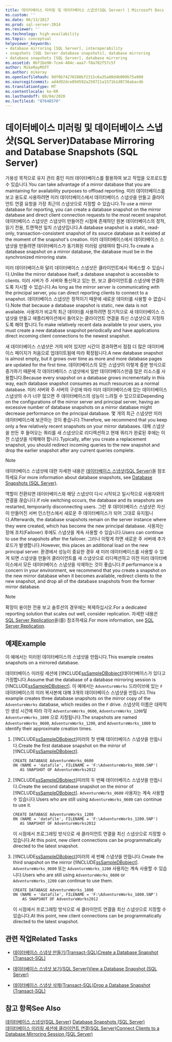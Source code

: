 ```yaml
---
title: 데이터베이스 미러링 및 데이터베이스 스냅샷(SQL Server) | Microsoft Docs
ms.custom: ''
ms.date: 06/13/2017
ms.prod: sql-server-2014
ms.reviewer: ''
ms.technology: high-availability
ms.topic: conceptual
helpviewer_keywords:
- database mirroring [SQL Server], interoperability
- snapshots [SQL Server database snapshots], database mirroring
- database snapshots [SQL Server], database mirroring
ms.assetid: 0bf1be90-7ce4-484c-aaa7-f8a782f57c5f
author: MikeRayMSFT
ms.author: mikeray
ms.openlocfilehash: 9df0b74270280bf2315c6a35a80d4b009b75a908
ms.sourcegitcommit: ad4d92dce894592a259721a1571b1d8736abacdb
ms.translationtype: MT
ms.contentlocale: ko-KR
ms.lasthandoff: 08/04/2020
ms.locfileid: "87648570"
---
```

# <a name="database-mirroring-and-database-snapshots-sql-server"></a><span data-ttu-id="8c14d-102">데이터베이스 미러링 및 데이터베이스 스냅샷(SQL Server)</span><span class="sxs-lookup"><span data-stu-id="8c14d-102">Database Mirroring and Database Snapshots (SQL Server)</span></span>
  <span data-ttu-id="8c14d-103">가용성 목적으로 유지 관리 중인 미러 데이터베이스를 활용하여 보고 작업을 오프로드할 수 있습니다.</span><span class="sxs-lookup"><span data-stu-id="8c14d-103">You can take advantage of a mirror database that you are maintaining for availability purposes to offload reporting.</span></span> <span data-ttu-id="8c14d-104">미러 데이터베이스를 보고 용도로 사용하려면 미러 데이터베이스에서 데이터베이스 스냅샷을 만들고 클라이언트 연결 요청을 가장 최근의 스냅샷으로 지정할 수 있습니다.</span><span class="sxs-lookup"><span data-stu-id="8c14d-104">To use a mirror database for reporting, you can create a database snapshot on the mirror database and direct client connection requests to the most recent snapshot.</span></span> <span data-ttu-id="8c14d-105">데이터베이스 스냅샷은 스냅샷이 만들어진 시점에 존재하던 원본 데이터베이스의 정적, 읽기 전용, 트랜잭션 일치 스냅샷입니다.</span><span class="sxs-lookup"><span data-stu-id="8c14d-105">A database snapshot is a static, read-only, transaction-consistent snapshot of its source database as it existed at the moment of the snapshot's creation.</span></span> <span data-ttu-id="8c14d-106">미러 데이터베이스에서 데이터베이스 스냅샷을 만들려면 데이터베이스가 동기화된 미러링 상태여야 합니다.</span><span class="sxs-lookup"><span data-stu-id="8c14d-106">To create a database snapshot on a mirror database, the database must be in the synchronized mirroring state.</span></span>  
  
 <span data-ttu-id="8c14d-107">미러 데이터베이스와 달리 데이터베이스 스냅샷은 클라이언트에서 액세스할 수 있습니다.</span><span class="sxs-lookup"><span data-stu-id="8c14d-107">Unlike the mirror database itself, a database snapshot is accessible to clients.</span></span> <span data-ttu-id="8c14d-108">미러 서버가 주 서버와 통신하고 있는 한, 보고 클라이언트를 스냅샷에 연결하도록 지시할 수 있습니다.</span><span class="sxs-lookup"><span data-stu-id="8c14d-108">As long as the mirror server is communicating with the principal server, you can direct reporting clients to connect to a snapshot.</span></span> <span data-ttu-id="8c14d-109">데이터베이스 스냅샷은 정적이기 때문에 새로운 데이터를 사용할 수 없습니다.</span><span class="sxs-lookup"><span data-stu-id="8c14d-109">Note that because a database snapshot is static, new data is not available.</span></span> <span data-ttu-id="8c14d-110">사용자가 비교적 최근 데이터를 사용하려면 정기적으로 새 데이터베이스 스냅샷을 만들고 애플리케이션에서 들어오는 클라이언트 연결을 최신 스냅샷으로 지정하도록 해야 합니다.</span><span class="sxs-lookup"><span data-stu-id="8c14d-110">To make relatively recent data available to your users, you must create a new database snapshot periodically and have applications direct incoming client connections to the newest snapshot.</span></span>  
  
 <span data-ttu-id="8c14d-111">새 데이터베이스 스냅샷은 거의 비어 있지만 시간이 경과하면서 점점 더 많은 데이터베이스 페이지가 처음으로 업데이트됨에 따라 확장됩니다.</span><span class="sxs-lookup"><span data-stu-id="8c14d-111">A new database snapshot is almost empty, but it grows over time as more and more database pages are updated for the first time.</span></span> <span data-ttu-id="8c14d-112">데이터베이스의 모든 스냅샷이 이렇게 증분 방식으로 증가하기 때문에 각 데이터베이스 스냅샷에서 일반 데이터베이스만큼 많은 리소스를 사용합니다.</span><span class="sxs-lookup"><span data-stu-id="8c14d-112">Because every snapshot on a database grows incrementally in this way, each database snapshot consumes as much resources as a normal database.</span></span> <span data-ttu-id="8c14d-113">미러 서버와 주 서버의 구성에 따라 미러 데이터베이스에 있는 데이터베이스 스냅샷의 수가 너무 많으면 주 데이터베이스의 성능이 느려질 수 있으므로</span><span class="sxs-lookup"><span data-stu-id="8c14d-113">Depending on the configurations of the mirror server and principal server, having an excessive number of database snapshots on a mirror database might decrease performance on the principal database.</span></span> <span data-ttu-id="8c14d-114">몇 개의 최근 스냅샷만 미러 데이터베이스에 보관하는 것이 좋습니다.</span><span class="sxs-lookup"><span data-stu-id="8c14d-114">Therefore, we recommend that you keep only a few relatively recent snapshots on your mirror databases.</span></span> <span data-ttu-id="8c14d-115">대체 스냅샷을 만든 후 들어오는 쿼리를 새 스냅샷으로 리디렉션하고 현재 쿼리가 완료된 후에는 이전 스냅샷을 삭제해야 합니다.</span><span class="sxs-lookup"><span data-stu-id="8c14d-115">Typically, after you create a replacement snapshot, you should redirect incoming queries to the new snapshot and drop the earlier snapshot after any current queries complete.</span></span>  
  
> [!NOTE]  
>  <span data-ttu-id="8c14d-116">데이터베이스 스냅샷에 대한 자세한 내용은 [데이터베이스 스냅샷&#40;SQL Server&#41;](../../relational-databases/databases/database-snapshots-sql-server.md)을 참조하세요.</span><span class="sxs-lookup"><span data-stu-id="8c14d-116">For more information about database snapshots, see [Database Snapshots &#40;SQL Server&#41;](../../relational-databases/databases/database-snapshots-sql-server.md).</span></span>  
  
 <span data-ttu-id="8c14d-117">역할이 전환되면 데이터베이스와 해당 스냅샷이 다시 시작되고 일시적으로 사용자와의 연결을 끊습니다.</span><span class="sxs-lookup"><span data-stu-id="8c14d-117">If role switching occurs, the database and its snapshots are restarted, temporarily disconnecting users.</span></span> <span data-ttu-id="8c14d-118">그런 후 데이터베이스 스냅샷은 자신이 만들어진 서버 인스턴스에서 새로운 주 데이터베이스가 되어 그대로 유지됩니다.</span><span class="sxs-lookup"><span data-stu-id="8c14d-118">Afterwards, the database snapshots remain on the server instance where they were created, which has become the new principal database.</span></span> <span data-ttu-id="8c14d-119">사용자는 장애 조치(Failover) 후에도 스냅샷을 계속 사용할 수 있습니다.</span><span class="sxs-lookup"><span data-stu-id="8c14d-119">Users can continue to use the snapshots after the failover.</span></span> <span data-ttu-id="8c14d-120">그러나 이렇게 하면 새로운 주 서버에 추가 로드가 발생합니다.</span><span class="sxs-lookup"><span data-stu-id="8c14d-120">However, this places an additional load on the new principal server.</span></span> <span data-ttu-id="8c14d-121">환경에서 성능이 중요한 경우 새 미러 데이터베이스를 사용할 수 있게 되면 스냅샷을 만들어 클라이언트를 새 스냅샷으로 리디렉션하고 이전 미러 데이터베이스에서 모든 데이터베이스 스냅샷을 삭제하는 것이 좋습니다.</span><span class="sxs-lookup"><span data-stu-id="8c14d-121">If performance is a concern in your environment, we recommend that you create a snapshot on the new mirror database when it becomes available, redirect clients to the new snapshot, and drop all of the database snapshots from the former mirror database.</span></span>  
  
> [!NOTE]  
>  <span data-ttu-id="8c14d-122">확장이 용이한 전용 보고 솔루션의 경우에는 복제하십시오.</span><span class="sxs-lookup"><span data-stu-id="8c14d-122">For a dedicated reporting solution that scales out well, consider replication.</span></span> <span data-ttu-id="8c14d-123">자세한 내용은 [SQL Server Replication](../install-windows/install-sql-server-replication.md)을(를) 참조하세요.</span><span class="sxs-lookup"><span data-stu-id="8c14d-123">For more information, see [SQL Server Replication](../install-windows/install-sql-server-replication.md).</span></span>  
  
## <a name="example"></a><span data-ttu-id="8c14d-124">예제</span><span class="sxs-lookup"><span data-stu-id="8c14d-124">Example</span></span>  
 <span data-ttu-id="8c14d-125">이 예에서는 미러된 데이터베이스의 스냅샷을 만듭니다.</span><span class="sxs-lookup"><span data-stu-id="8c14d-125">This example creates snapshots on a mirrored database.</span></span>  
  
 <span data-ttu-id="8c14d-126">데이터베이스 미러링 세션에 [!INCLUDE[ssSampleDBobject](../../includes/sssampledbobject-md.md)]데이터베이스가 있다고 가정합니다.</span><span class="sxs-lookup"><span data-stu-id="8c14d-126">Assume that the database of a database mirroring session is [!INCLUDE[ssSampleDBobject](../../includes/sssampledbobject-md.md)].</span></span> <span data-ttu-id="8c14d-127">이 예에서는 `AdventureWorks` 드라이브에 있는 `F` 데이터베이스의 미러 복사본에 대해 3개의 데이터베이스 스냅샷을 만듭니다.</span><span class="sxs-lookup"><span data-stu-id="8c14d-127">This example creates three database snapshots on the mirror copy of the `AdventureWorks` database, which resides on the `F` drive.</span></span> <span data-ttu-id="8c14d-128">스냅샷의 이름은 대략적인 생성 시간에 따라 각각 `AdventureWorks_0600`, `AdventureWorks_1200`및 `AdventureWorks_1800` 으로 지정됩니다.</span><span class="sxs-lookup"><span data-stu-id="8c14d-128">The snapshots are named `AdventureWorks_0600`, `AdventureWorks_1200`, and `AdventureWorks_1800` to identify their approximate creation times.</span></span>  
  
1.  <span data-ttu-id="8c14d-129">[!INCLUDE[ssSampleDBobject](../../includes/sssampledbobject-md.md)]미러의 첫 번째 데이터베이스 스냅샷을 만듭니다.</span><span class="sxs-lookup"><span data-stu-id="8c14d-129">Create the first database snapshot on the mirror of [!INCLUDE[ssSampleDBobject](../../includes/sssampledbobject-md.md)].</span></span>  
  
    ```  
    CREATE DATABASE AdventureWorks_0600  
    ON (NAME = 'datafile', FILENAME = 'F:\AdventureWorks_0600.SNP')  
       AS SNAPSHOT OF AdventureWorks2012  
    ```  
  
2.  <span data-ttu-id="8c14d-130">[!INCLUDE[ssSampleDBobject](../../includes/sssampledbobject-md.md)]미러의 두 번째 데이터베이스 스냅샷을 만듭니다.</span><span class="sxs-lookup"><span data-stu-id="8c14d-130">Create the second database snapshot on the mirror of [!INCLUDE[ssSampleDBobject](../../includes/sssampledbobject-md.md)].</span></span> <span data-ttu-id="8c14d-131">`AdventureWorks_0600` 사용자는 계속 사용할 수 있습니다.</span><span class="sxs-lookup"><span data-stu-id="8c14d-131">Users who are still using `AdventureWorks_0600` can continue to use it.</span></span>  
  
    ```  
    CREATE DATABASE AdventureWorks_1200  
    ON (NAME = 'datafile', FILENAME = 'F:\AdventureWorks_1200.SNP')  
       AS SNAPSHOT OF AdventureWorks2012  
    ```  
  
     <span data-ttu-id="8c14d-132">이 시점에서 프로그래밍 방식으로 새 클라이언트 연결을 최신 스냅샷으로 지정할 수 있습니다.</span><span class="sxs-lookup"><span data-stu-id="8c14d-132">At this point, new client connections can be programmatically directed to the latest snapshot.</span></span>  
  
3.  <span data-ttu-id="8c14d-133">[!INCLUDE[ssSampleDBobject](../../includes/sssampledbobject-md.md)]미러의 세 번째 스냅샷을 만듭니다.</span><span class="sxs-lookup"><span data-stu-id="8c14d-133">Create the third snapshot on the mirror [!INCLUDE[ssSampleDBobject](../../includes/sssampledbobject-md.md)].</span></span> <span data-ttu-id="8c14d-134">`AdventureWorks_0600` 또는 `AdventureWorks_1200` 사용자는 계속 사용할 수 있습니다.</span><span class="sxs-lookup"><span data-stu-id="8c14d-134">Users who are still using `AdventureWorks_0600` or `AdventureWorks_1200` can continue to use them.</span></span>  
  
    ```  
    CREATE DATABASE AdventureWorks_1800  
    ON (NAME = 'datafile', FILENAME = 'F:\AdventureWorks_1800.SNP')  
        AS SNAPSHOT OF AdventureWorks2012  
    ```  
  
     <span data-ttu-id="8c14d-135">이 시점에서 프로그래밍 방식으로 새 클라이언트 연결을 최신 스냅샷으로 지정할 수 있습니다.</span><span class="sxs-lookup"><span data-stu-id="8c14d-135">At this point, new client connections can be programmatically directed to the latest snapshot.</span></span>  
  
##  <a name="related-tasks"></a><a name="RelatedTasks"></a> <span data-ttu-id="8c14d-136">관련 작업</span><span class="sxs-lookup"><span data-stu-id="8c14d-136">Related Tasks</span></span>  
  
-   [<span data-ttu-id="8c14d-137">데이터베이스 스냅샷 만들기&#40;Transact-SQL&#41;</span><span class="sxs-lookup"><span data-stu-id="8c14d-137">Create a Database Snapshot &#40;Transact-SQL&#41;</span></span>](../../relational-databases/databases/create-a-database-snapshot-transact-sql.md)  
  
-   [<span data-ttu-id="8c14d-138">데이터베이스 스냅샷 보기&#40;SQL Server&#41;</span><span class="sxs-lookup"><span data-stu-id="8c14d-138">View a Database Snapshot &#40;SQL Server&#41;</span></span>](../../relational-databases/databases/view-a-database-snapshot-sql-server.md)  
  
-   [<span data-ttu-id="8c14d-139">데이터베이스 스냅샷 삭제&#40;Transact-SQL&#41;</span><span class="sxs-lookup"><span data-stu-id="8c14d-139">Drop a Database Snapshot &#40;Transact-SQL&#41;</span></span>](../../relational-databases/databases/drop-a-database-snapshot-transact-sql.md)  

  
## <a name="see-also"></a><span data-ttu-id="8c14d-140">참고 항목</span><span class="sxs-lookup"><span data-stu-id="8c14d-140">See Also</span></span>  
 <span data-ttu-id="8c14d-141">[데이터베이스 스냅샷&#40;SQL Server&#41;](../../relational-databases/databases/database-snapshots-sql-server.md) </span><span class="sxs-lookup"><span data-stu-id="8c14d-141">[Database Snapshots &#40;SQL Server&#41;](../../relational-databases/databases/database-snapshots-sql-server.md) </span></span>  
 [<span data-ttu-id="8c14d-142">데이터베이스 미러링 세션에 클라이언트 연결&#40;SQL Server&#41;</span><span class="sxs-lookup"><span data-stu-id="8c14d-142">Connect Clients to a Database Mirroring Session &#40;SQL Server&#41;</span></span>](connect-clients-to-a-database-mirroring-session-sql-server.md)  
  
  

